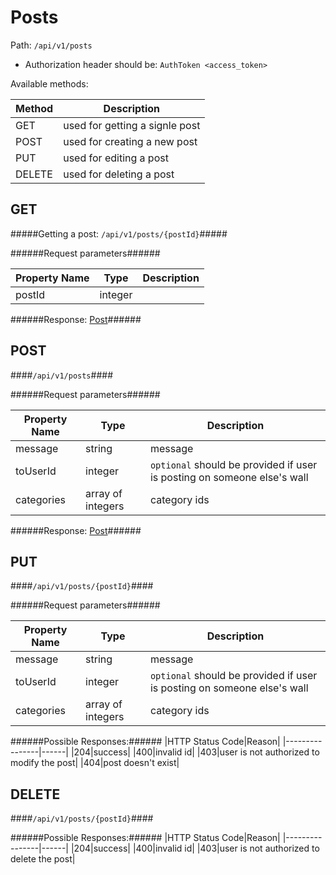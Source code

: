 Posts
=

Path: `/api/v1/posts`  

* Authorization header should be: `AuthToken <access_token>`

Available methods:

|Method|Description|
|------|-----------|
|GET|used for getting a signle post|
|POST|used for creating a new post|
|PUT|used for editing a post|
|DELETE|used for deleting a post|

GET
-
#####Getting a post: `/api/v1/posts/{postId}`#####

######Request parameters######

|Property Name|Type|Description|
|-------------|----|-----------|
|postId|integer||

######Response: [Post](https://github.com/zazzlife/api-docs/blob/master/objects/post.md)######

POST
-
####`/api/v1/posts`####

######Request parameters######

|Property Name|Type|Description|
|-------------|----|-----------|
|message|string|message|
|toUserId|integer|`optional` should be provided if user is posting on someone else's wall|
|categories|array of integers|category ids|


######Response: [Post](https://github.com/zazzlife/api-docs/blob/master/objects/post.md)######

PUT
-
####`/api/v1/posts/{postId}`####

######Request parameters######

|Property Name|Type|Description|
|-------------|----|-----------|
|message|string|message|
|toUserId|integer|`optional` should be provided if user is posting on someone else's wall|
|categories|array of integers|category ids|

######Possible Responses:######
|HTTP Status Code|Reason|
|----------------|------|
|204|success|
|400|invalid id|
|403|user is not authorized to modify the post|
|404|post doesn't exist|


DELETE
-
####`/api/v1/posts/{postId}`####

######Possible Responses:######
|HTTP Status Code|Reason|
|----------------|------|
|204|success|
|400|invalid id|
|403|user is not authorized to delete the post|
